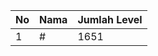 | No | Nama            | Jumlah Level |
|----|-----------------|--------------|
| 1  | #    |    1651        |
